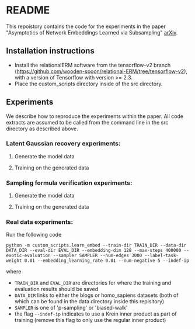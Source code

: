 # README
This repoistory contains the code for the experiments in the paper "Asymptotics of Network Embeddings Learned via Subsampling" [arXiv]().

## Installation instructions

- Install the relationalERM software from the tensorflow-v2 branch (https://github.com/wooden-spoon/relational-ERM/tree/tensorflow-v2), with a version of Tensorflow with version >= 2.3.
- Place the custom_scripts directory inside of the src directory.

## Experiments

We describe how to reproduce the experiments within the paper. All code extracts are assumed to be called from the command line in the src directory as described above.

### Latent Gaussian recovery experiments:

1. Generate the model data

2. Training on the generated data

### Sampling formula verification experiments:

1. Generate the model data

2. Training on the generated data

### Real data experiments:

Run the following code

```
python -m custom_scripts.learn_embed --train-dir TRAIN_DIR --data-dir DATA_DIR --eval-dir EVAL_DIR --embedding-dim 128 --max-steps 400000 --exotic-evaluation --sampler SAMPLER --num-edges 3000 --label-task-weight 0.01 --embedding_learning_rate 0.01 --num-negative 5 --indef-ip
```

where 

- `TRAIN_DIR` and `EVAL_DIR` are directories for where the training and evaluation results should be saved
- `DATA_DIR` links to either the blogs or homo_sapiens datasets (both of which can be found in the data directory inside this repisitory)
- `SAMPLER` is one of 'p-sampling' or 'biased-walk'
- the flag `--indef-ip` indicates to use a Krein inner product as part of training (remove this flag to only use the regular inner product)
